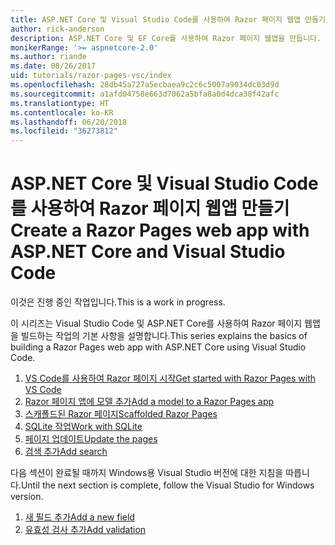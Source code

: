 ```yaml
---
title: ASP.NET Core 및 Visual Studio Code를 사용하여 Razor 페이지 웹앱 만들기
author: rick-anderson
description: ASP.NET Core 및 EF Core를 사용하여 Razor 페이지 웹앱을 만듭니다.
monikerRange: '>= aspnetcore-2.0'
ms.author: riande
ms.date: 08/26/2017
uid: tutorials/razor-pages-vsc/index
ms.openlocfilehash: 28db45a727a5ecbaea9c2c6c5007a9034dc03d9d
ms.sourcegitcommit: a1afd04758e663d7062a5bfa8a0d4dca38f42afc
ms.translationtype: HT
ms.contentlocale: ko-KR
ms.lasthandoff: 06/20/2018
ms.locfileid: "36273812"
---
```

# <a name="create-a-razor-pages-web-app-with-aspnet-core-and-visual-studio-code"></a><span data-ttu-id="fc7de-103">ASP.NET Core 및 Visual Studio Code를 사용하여 Razor 페이지 웹앱 만들기</span><span class="sxs-lookup"><span data-stu-id="fc7de-103">Create a Razor Pages web app with ASP.NET Core and Visual Studio Code</span></span>

<span data-ttu-id="fc7de-104">이것은 진행 중인 작업입니다.</span><span class="sxs-lookup"><span data-stu-id="fc7de-104">This is a work in progress.</span></span>

<span data-ttu-id="fc7de-105">이 시리즈는 Visual Studio Code 및 ASP.NET Core를 사용하여 Razor 페이지 웹앱을 빌드하는 작업의 기본 사항을 설명합니다.</span><span class="sxs-lookup"><span data-stu-id="fc7de-105">This series explains the basics of building a Razor Pages web app with ASP.NET Core using Visual Studio Code.</span></span>

1. [<span data-ttu-id="fc7de-106">VS Code를 사용하여 Razor 페이지 시작</span><span class="sxs-lookup"><span data-stu-id="fc7de-106">Get started with Razor Pages with VS Code</span></span>](xref:tutorials/razor-pages-vsc/razor-pages-start)
2. [<span data-ttu-id="fc7de-107">Razor 페이지 앱에 모델 추가</span><span class="sxs-lookup"><span data-stu-id="fc7de-107">Add a model to a Razor Pages app</span></span>](xref:tutorials/razor-pages-vsc/model)
3. [<span data-ttu-id="fc7de-108">스캐폴드된 Razor 페이지</span><span class="sxs-lookup"><span data-stu-id="fc7de-108">Scaffolded Razor Pages</span></span>](xref:tutorials/razor-pages-vsc/page)
4. [<span data-ttu-id="fc7de-109">SQLite 작업</span><span class="sxs-lookup"><span data-stu-id="fc7de-109">Work with SQLite</span></span>](xref:tutorials/razor-pages-vsc/sql)
5. [<span data-ttu-id="fc7de-110">페이지 업데이트</span><span class="sxs-lookup"><span data-stu-id="fc7de-110">Update the pages</span></span>](xref:tutorials/razor-pages-vsc/da1)
6. [<span data-ttu-id="fc7de-111">검색 추가</span><span class="sxs-lookup"><span data-stu-id="fc7de-111">Add search</span></span>](xref:tutorials/razor-pages-vsc/search)

<span data-ttu-id="fc7de-112">다음 섹션이 완료될 때까지 Windows용 Visual Studio 버전에 대한 지침을 따릅니다.</span><span class="sxs-lookup"><span data-stu-id="fc7de-112">Until the next section is complete, follow the Visual Studio for Windows version.</span></span>

1. [<span data-ttu-id="fc7de-113">새 필드 추가</span><span class="sxs-lookup"><span data-stu-id="fc7de-113">Add a new field</span></span>](xref:tutorials/razor-pages/new-field)
1. [<span data-ttu-id="fc7de-114">유효성 검사 추가</span><span class="sxs-lookup"><span data-stu-id="fc7de-114">Add validation</span></span>](xref:tutorials/razor-pages/validation)
